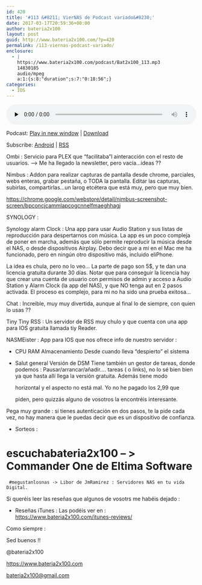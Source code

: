 ```yaml
---
id: 420
title: '#113 &#8211; VierNAS de Podcast variado&#8230;'
date: 2017-03-17T20:59:36+00:00
author: bateria2x100
layout: post
guid: http://www.bateria2x100.com/?p=420
permalink: /113-viernas-podcast-variado/
enclosure:
  - |
    https://www.bateria2x100.com/podcast/Bat2x100_113.mp3
    14830185
    audio/mpeg
    a:1:{s:8:"duration";s:7:"0:18:56";}
categories:
  - IOS
---
```

<div class="powerpress_player" id="powerpress_player_5962">
  <audio class="wp-audio-shortcode" id="audio-420-115" preload="none" style="width: 100%;" controls="controls"><source type="audio/mpeg" src="https://www.bateria2x100.com/podcast/Bat2x100_113.mp3?_=115" /><a href="https://www.bateria2x100.com/podcast/Bat2x100_113.mp3">https://www.bateria2x100.com/podcast/Bat2x100_113.mp3</a></audio>
</div>

<p class="powerpress_links powerpress_links_mp3">
  Podcast: <a href="https://www.bateria2x100.com/podcast/Bat2x100_113.mp3" class="powerpress_link_pinw" target="_blank" title="Play in new window" onclick="return powerpress_pinw('https://www.bateria2x100.com/?powerpress_pinw=420-podcast');" rel="nofollow">Play in new window</a> | <a href="https://www.bateria2x100.com/podcast/Bat2x100_113.mp3" class="powerpress_link_d" title="Download" rel="nofollow" download="Bat2x100_113.mp3">Download</a>
</p>

<p class="powerpress_links powerpress_subscribe_links">
  Subscribe: <a href="https://subscribeonandroid.com/www.bateria2x100.com/feed/podcast/" class="powerpress_link_subscribe powerpress_link_subscribe_android" title="Subscribe on Android" rel="nofollow">Android</a> | <a href="https://www.bateria2x100.com/feed/podcast/" class="powerpress_link_subscribe powerpress_link_subscribe_rss" title="Subscribe via RSS" rel="nofollow">RSS</a>
</p>

Ombi : Servicio para PLEX que &#8220;facilitaba&#8221;l ainteracción con el resto de usuarios. &#8212;> Me ha llegado la newsletter, pero vacía&#8230;ideas ??

Nimbus : Addon para realizar capturas de pantalla desde chrome, parciales, webs enteras, grabar pestaña, o TODA la pantalla. Editar las capturas, subirlas, compartirlas&#8230;un larog etcétera que está muy, pero que muy bien.

<https://chrome.google.com/webstore/detail/nimbus-screenshot-screen/bpconcjcammlapcogcnnelfmaeghhagj>

SYNOLOGY :

Synology alarm Clock : Una app para usar Audio Station y sus listas de reproducción para despertarnos con música. La app es un poco compleja de poner en marcha, además que sólo permite reproducir la música desde el NAS, o desde dispositivos Airplay. Debo decir que a mi en el Mac me ha funcionado, pero en ningún otro dispositivo más, incluido eliPhone.

La idea es chula, pero no lo veo&#8230; La parte de pago son 5$, y te dan una licencia gratuita durante 30 días. Notar que para conseguir la licencia hay que crear una cuenta de usuario con permisos de admin y acceso a Audio Station y Alarm Clock (la app del NAS), y que NO tenga aut en 2 pasos activada. El proceso es complejo, para mi no ha sido una prueba exitosa&#8230;

Chat : Increible, muy muy divertida, aunque al final lo de siempre, con quien lo usas ??

Tiny Tiny RSS : Un servidor de RSS muy chulo y que cuenta con una app para IOS gratuita llamada tiy Reader.

NASMEister : App para IOS que nos ofrece info de nuestro servidor :

  * CPU RAM Almacenamiento Desde cuando lleva &#8220;despierto&#8221; el sistema

  * Salut general Versión de DSM Tiene también un gestor de tareas, donde podemos : Pausar/arrancar/añadir&#8230;. tareas ( o links), no lo sé bien bien ya que hasta allí llega la versión gratuita. Además tiene modo
  
    horizontal y el aspecto no está mal. Yo no he pagado los 2,99 que
  
    piden, pero quizzás alguno de vosotros la encontréis interesante.

Pega muy grande : si tienes autenticación en dos pasos, te la pide cada vez, no hay manera que le puedas decir que es un dispositivo de confianza.

  * Sorteos :

# escuchabateria2x100 &#8211; > Commander One de Eltima Software

     #megustanlosnas -> Libor de JmRamirez : Servidores NAS en tu vida Digital.
    

Si queréis leer las reseñas que algunos de vosotrs me habéis dejado :

  * Reseñas iTunes : Las podéis ver en : https://www.bateria2x100.com/itunes-reviews/

Como siempre :

Sed buenos !!

@bateria2x100
  
https://www.bateria2x100.com
  
bateria2x100@gmail.com